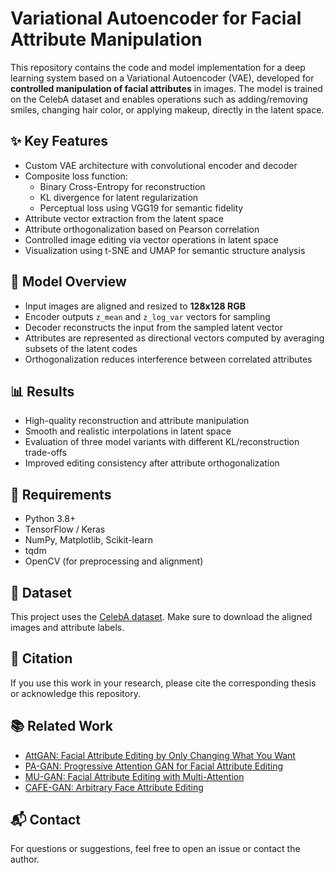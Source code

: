 # Variational Autoencoder for Facial Attribute Manipulation

This repository contains the code and model implementation for a deep learning system based on a Variational Autoencoder (VAE), developed for **controlled manipulation of facial attributes** in images. The model is trained on the CelebA dataset and enables operations such as adding/removing smiles, changing hair color, or applying makeup, directly in the latent space.

## ✨ Key Features

- Custom VAE architecture with convolutional encoder and decoder
- Composite loss function:
  - Binary Cross-Entropy for reconstruction
  - KL divergence for latent regularization
  - Perceptual loss using VGG19 for semantic fidelity
- Attribute vector extraction from the latent space
- Attribute orthogonalization based on Pearson correlation
- Controlled image editing via vector operations in latent space
- Visualization using t-SNE and UMAP for semantic structure analysis

## 🧠 Model Overview

- Input images are aligned and resized to **128x128 RGB**
- Encoder outputs `z_mean` and `z_log_var` vectors for sampling
- Decoder reconstructs the input from the sampled latent vector
- Attributes are represented as directional vectors computed by averaging subsets of the latent codes
- Orthogonalization reduces interference between correlated attributes

## 📊 Results

- High-quality reconstruction and attribute manipulation
- Smooth and realistic interpolations in latent space
- Evaluation of three model variants with different KL/reconstruction trade-offs
- Improved editing consistency after attribute orthogonalization

## 🔧 Requirements

- Python 3.8+
- TensorFlow / Keras
- NumPy, Matplotlib, Scikit-learn
- tqdm
- OpenCV (for preprocessing and alignment)


## 📁 Dataset

This project uses the [CelebA dataset](http://mmlab.ie.cuhk.edu.hk/projects/CelebA.html). Make sure to download the aligned images and attribute labels.


## 📝 Citation

If you use this work in your research, please cite the corresponding thesis or acknowledge this repository.

## 📚 Related Work

- [AttGAN: Facial Attribute Editing by Only Changing What You Want](https://doi.org/10.1109/TIP.2019.2916751)
- [PA-GAN: Progressive Attention GAN for Facial Attribute Editing](https://arxiv.org/abs/2007.05892)
- [MU-GAN: Facial Attribute Editing with Multi-Attention](https://arxiv.org/pdf/2009.04177)
- [CAFE-GAN: Arbitrary Face Attribute Editing](https://arxiv.org/pdf/2011.11900)

## 📬 Contact

For questions or suggestions, feel free to open an issue or contact the author.
